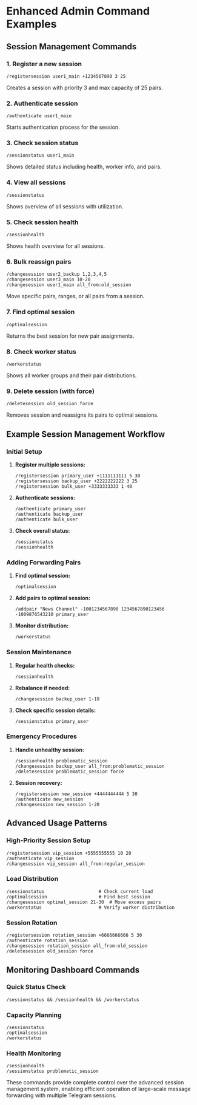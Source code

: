# Enhanced Admin Command Examples

## Session Management Commands

### 1. Register a new session
```
/registersession user1_main +1234567890 3 25
```
Creates a session with priority 3 and max capacity of 25 pairs.

### 2. Authenticate session
```
/authenticate user1_main
```
Starts authentication process for the session.

### 3. Check session status
```
/sessionstatus user1_main
```
Shows detailed status including health, worker info, and pairs.

### 4. View all sessions
```
/sessionstatus
```
Shows overview of all sessions with utilization.

### 5. Check session health
```
/sessionhealth
```
Shows health overview for all sessions.

### 6. Bulk reassign pairs
```
/changesession user2_backup 1,2,3,4,5
/changesession user3_main 10-20
/changesession user1_main all_from:old_session
```
Move specific pairs, ranges, or all pairs from a session.

### 7. Find optimal session
```
/optimalsession
```
Returns the best session for new pair assignments.

### 8. Check worker status
```
/workerstatus
```
Shows all worker groups and their pair distributions.

### 9. Delete session (with force)
```
/deletesession old_session force
```
Removes session and reassigns its pairs to optimal sessions.

## Example Session Management Workflow

### Initial Setup
1. **Register multiple sessions:**
   ```
   /registersession primary_user +1111111111 5 30
   /registersession backup_user +2222222222 3 25
   /registersession bulk_user +3333333333 1 40
   ```

2. **Authenticate sessions:**
   ```
   /authenticate primary_user
   /authenticate backup_user
   /authenticate bulk_user
   ```

3. **Check overall status:**
   ```
   /sessionstatus
   /sessionhealth
   ```

### Adding Forwarding Pairs
1. **Find optimal session:**
   ```
   /optimalsession
   ```

2. **Add pairs to optimal session:**
   ```
   /addpair "News Channel" -1001234567890 1234567890123456 -1009876543210 primary_user
   ```

3. **Monitor distribution:**
   ```
   /workerstatus
   ```

### Session Maintenance
1. **Regular health checks:**
   ```
   /sessionhealth
   ```

2. **Rebalance if needed:**
   ```
   /changesession backup_user 1-10
   ```

3. **Check specific session details:**
   ```
   /sessionstatus primary_user
   ```

### Emergency Procedures
1. **Handle unhealthy session:**
   ```
   /sessionhealth problematic_session
   /changesession backup_user all_from:problematic_session
   /deletesession problematic_session force
   ```

2. **Session recovery:**
   ```
   /registersession new_session +4444444444 5 30
   /authenticate new_session
   /changesession new_session 1-20
   ```

## Advanced Usage Patterns

### High-Priority Session Setup
```
/registersession vip_session +5555555555 10 20
/authenticate vip_session
/changesession vip_session all_from:regular_session
```

### Load Distribution
```
/sessionstatus                    # Check current load
/optimalsession                   # Find best session
/changesession optimal_session 21-30  # Move excess pairs
/workerstatus                     # Verify worker distribution
```

### Session Rotation
```
/registersession rotation_session +6666666666 5 30
/authenticate rotation_session
/changesession rotation_session all_from:old_session
/deletesession old_session force
```

## Monitoring Dashboard Commands

### Quick Status Check
```
/sessionstatus && /sessionhealth && /workerstatus
```

### Capacity Planning
```
/sessionstatus
/optimalsession
/workerstatus
```

### Health Monitoring
```
/sessionhealth
/sessionstatus problematic_session
```

These commands provide complete control over the advanced session management system, enabling efficient operation of large-scale message forwarding with multiple Telegram sessions.
